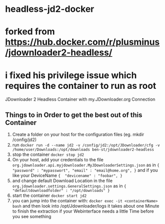 # headless-jd2-docker
# forked from https://hub.docker.com/r/plusminus/jdownloader2-headless/
# i fixed his privilege issue which requires the container to run as root
JDownloader 2 Headless Container with my.JDownloader.org Connection

## Things to in Order to get the best out of this Container
1. Create a folder on your host for the configuration files (eg. mkdir /config/jd2)
2. run `docker run -d --name jd2 -v /config/jd2:/opt/JDownloader/cfg -v /home/user/Downloads:/opt/downloads ben-st/jdownloader2-headless`
3. stop the container `docker stop jd2`
4. On your host, add your credentials to the file `org.jdownloader.api.myjdownloader.MyJDownloaderSettings.json` as in `{ "password" : "mypasswort", "email" : "email@home.org", }` and if you like your DeviceName `{  "devicename" : "foobar", }`
5. and change default Download Location in the file `org.jdownloader.settings.GeneralSettings.json` as in `{ "defaultdownloadfolder" : "/opt/downloads" }`
6. start the container `docker start jd2`
7. you can jump into the container with: `docker exec -it <containerName> bash` and then look into /opt/Jdownloader/logs it takes about one Minute to finish the extraction if your Webinterface needs a little Time before you see something
